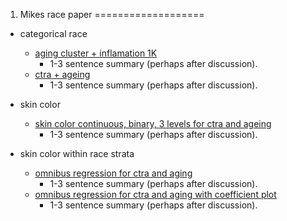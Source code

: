 1. Mikes race paper
===================

-   categorical race
    -   [aging cluster + inflamation 1K](/ses-1/race_omnibus.html)
        -   1-3 sentence summary (perhaps after discussion).
    -   [ctra + ageing](/ses-1/race_dummy_all.html)
        -   1-3 sentence summary (perhaps after discussion).
   

-   skin color
    -   [skin color continuous, binary, 3 levels for ctra and ageing](/ses-1/skincolor_eqtl_bespoke.html)
        -   1-3 sentence summary (perhaps after discussion).

-   skin color within race strata
    -   [omnibus regression for ctra and aging](/ses-1/race_strata_color5.html)
        -   1-3 sentence summary (perhaps after discussion).
    -   [omnibus regression for ctra and aging with coefficient plot](/ses-1/race_strata_color5_coef_plot.html)
        -   1-3 sentence summary (perhaps after discussion).

